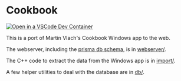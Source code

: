 # Cookbook

[![Open in a VSCode Dev Container](https://img.shields.io/static/v1?label=VSCode%20Dev%20Container&message=Open&color=blue&logo=visualstudiocode)](https://vscode.dev/redirect?url=vscode://ms-vscode-remote.remote-containers/cloneInVolume?url=https://github.com/clvlach/cookbook)

This is a port of Martin Vlach's Cookbook Windows app to the web.

The webserver, including the [prisma db schema](./webserver/prisma/schema.prisma), is in
[webserver/](./webserver/).

The C++ code to extract the data from the Windows app is in [import/](./import/).

A few helper utilities to deal with the database are in [db/](./db/).
